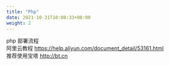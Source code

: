 ```yaml
---
title: "Php"
date: 2021-10-31T10:08:33+08:00
weight: 2
---
```


php 部署流程  
阿里云教程  https://help.aliyun.com/document_detail/53161.html  
推荐使用宝塔 http://bt.cn